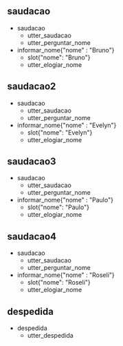 ## saudacao
* saudacao
  - utter_saudacao
  - utter_perguntar_nome
* informar_nome{"nome" : "Bruno"}
  - slot{"nome": "Bruno"}
  - utter_elogiar_nome

## saudacao2  
* saudacao
  - utter_saudacao
  - utter_perguntar_nome
* informar_nome{"nome" : "Evelyn"}
  - slot{"nome": "Evelyn"}
  - utter_elogiar_nome

## saudacao3
* saudacao
  - utter_saudacao
  - utter_perguntar_nome
* informar_nome{"nome" : "Paulo"}
  - slot{"nome": "Paulo"}
  - utter_elogiar_nome

## saudacao4
* saudacao
  - utter_saudacao
  - utter_perguntar_nome
* informar_nome{"nome" : "Roseli"}
  - slot{"nome": "Roseli"}
  - utter_elogiar_nome

## despedida
* despedida
  - utter_despedida

